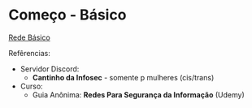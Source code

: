 # Começo - Básico

[Rede Básico](/redes/redes-iniciante/rede-basico.md)

Refêrencias:

- Servidor Discord:
  - **Cantinho da Infosec** - somente p mulheres (cis/trans)
- Curso:
  - Guia Anônima: **Redes Para Segurança da Informação** (Udemy)
